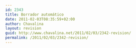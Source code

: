 ```yaml
---
id: 2343
title: Borrador automático
date: 2011-02-03T08:35:59+02:00
author: Chavalina
layout: revision
guid: http://www.chavalina.net/2011/02/03/2342-revision/
permalink: /2011/02/03/2342-revision/
---
```

